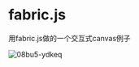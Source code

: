 # fabric.js
用fabric.js做的一个交互式canvas例子


![08bu5-ydkeq](https://user-images.githubusercontent.com/60655516/189265116-518822fd-50ba-404e-959f-5e2aafd27871.gif)
